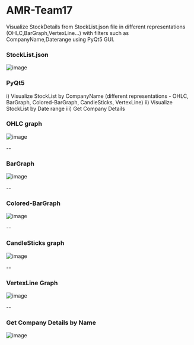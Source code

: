 # AMR-Team17
 Visualize StockDetails from StockList.json file in different representations (OHLC,BarGraph,VertexLine...) with filters such as CompanyName,Daterange using PyQt5 GUI.

### StockList.json
![image](https://user-images.githubusercontent.com/69417101/148021594-31d382f9-7808-4f2d-90b3-ed5fec30e8c4.png)

### PyQt5
 i) Visualize StockList by CompanyName (different representations - OHLC, BarGraph, Colored-BarGraph, CandleSticks, VertexLine)
 ii) Visualize StockList by Date range
 iii) Get Company Details

### OHLC graph
![image](https://user-images.githubusercontent.com/69417101/148022461-bdfe7ae8-63ed-40ba-b406-6044b1bafffd.png)

--

### BarGraph
![image](https://user-images.githubusercontent.com/69417101/148022600-3f26ee9a-ca3b-42d7-993e-34cd70d2d1b6.png)

--

### Colored-BarGraph
![image](https://user-images.githubusercontent.com/69417101/148022575-a6c58c44-15c3-494b-b826-65b9e36fb205.png)

--

### CandleSticks graph
![image](https://user-images.githubusercontent.com/69417101/148022560-23857eee-b343-40cf-a02e-e75efa2cd175.png)

--

### VertexLine Graph
![image](https://user-images.githubusercontent.com/69417101/148022540-06a10b23-be6e-4b57-850e-f3988567cc48.png)

--

### Get Company Details by Name
![image](https://user-images.githubusercontent.com/69417101/148023488-d7e58f31-26bb-41ee-b7d9-93266cd9dbf0.png)







